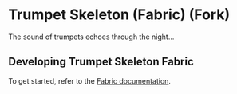 # Trumpet Skeleton (Fabric) (Fork)

The sound of trumpets echoes through the night...



## Developing Trumpet Skeleton Fabric

To get started, refer to the [Fabric documentation](https://fabricmc.net/wiki/tutorial:setup).
